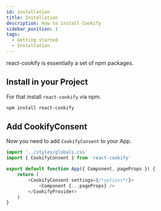 ```yaml
---
id: installation
title: Installation
description: How to install Cookify
sidebar_position: 1
tags:
  - Getting started
  - Installation
---
```


react-cookify is essentially a set of npm packages.

## Install in your Project

For that install `react-cookify` via npm.

```bash
npm install react-cookify
```

## Add CookifyConsent

Now you need to add `CookifyConsent` to your App.

```javascript
import '../styles/globals.css'
import { CookifyConsent } from 'react-cookify'

export default function App({ Component, pageProps }) {
    return (
        <CookifyConsent settings={/*options*/}>
            <Component {...pageProps} />
        </CookifyProvider>
    )
}
```